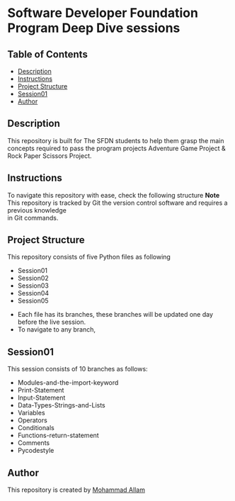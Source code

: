 # Software Developer Foundation Program Deep Dive sessions

## Table of Contents

* [Description](#description)
* [Instructions](#instruction)
* [Project Structure](#project_structure)
* [Session01](#session01)
* [Author](#author)

## Description

This repository is built for The SFDN students to help them grasp the main concepts
required to pass the program projects Adventure Game Project & Rock Paper Scissors Project.

## Instructions

To navigate this repository with ease, check the following structure
**Note**
This repository is tracked by Git the version control software and requires a previous knowledge  
in Git commands.

## Project Structure

This repository consists of five Python files as following
* Session01
* Session02
* Session03
* Session04
* Session05
- Each file has its branches, these branches will be updated one day before the live session.
- To navigate to any branch, 

## Session01
This session consists of 10 branches as follows:
* Modules-and-the-import-keyword
* Print-Statement
* Input-Statement
* Data-Types-Strings-and-Lists
* Variables
* Operators
* Conditionals
* Functions-return-statement
* Comments
* Pycodestyle 

## Author
This repository is created by [Mohammad Allam](http://freelanegy.club)